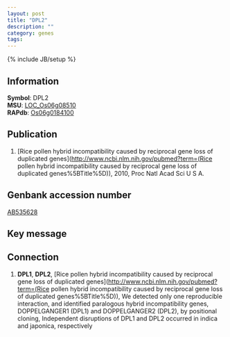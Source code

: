 ```yaml
---
layout: post
title: "DPL2"
description: ""
category: genes
tags: 
---
```

{% include JB/setup %}

## Information
__Symbol__: DPL2  
__MSU__: [LOC_Os06g08510](http://rice.plantbiology.msu.edu/cgi-bin/ORF_infopage.cgi?orf=LOC_Os06g08510)  
__RAPdb__: [Os06g0184100](http://rapdb.dna.affrc.go.jp/viewer/gbrowse_details/irgsp1?name=Os06g0184100)  

## Publication
1. [Rice pollen hybrid incompatibility caused by reciprocal gene loss of duplicated genes](http://www.ncbi.nlm.nih.gov/pubmed?term=(Rice pollen hybrid incompatibility caused by reciprocal gene loss of duplicated genes%5BTitle%5D)), 2010, Proc Natl Acad Sci U S A.

## Genbank accession number
[AB535628](http://www.ncbi.nlm.nih.gov/nuccore/AB535628)

## Key message

## Connection
1. __DPL1__, __DPL2__, [Rice pollen hybrid incompatibility caused by reciprocal gene loss of duplicated genes](http://www.ncbi.nlm.nih.gov/pubmed?term=(Rice pollen hybrid incompatibility caused by reciprocal gene loss of duplicated genes%5BTitle%5D)),  We detected only one reproducible interaction, and identified paralogous hybrid incompatibility genes, DOPPELGANGER1 (DPL1) and DOPPELGANGER2 (DPL2), by positional cloning, Independent disruptions of DPL1 and DPL2 occurred in indica and japonica, respectively


